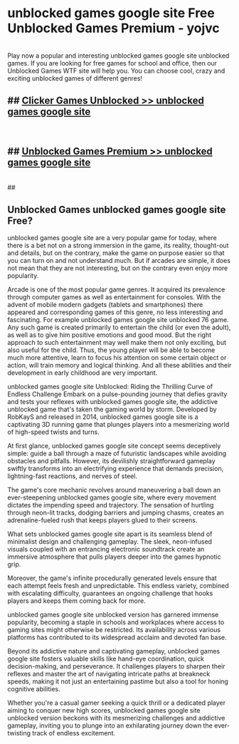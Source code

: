 # unblocked games google site  Free Unblocked Games Premium - yojvc <br>
<br>
Play now a popular and interesting unblocked games google site unblocked games. If you are looking for free games for school and office, then our Unblocked Games WTF site will help you. You can choose cool, crazy and exciting unblocked games of different genres!


## ##  [Clicker Games Unblocked >> unblocked games google site](http://freeplayer.one?title=unblocked_games_google_site&ref=UGames)
  <br>

##  ## [Unblocked Games Premium >> unblocked games google site](http://freeplayer.one?title=unblocked_games_google_site&ref=UGames)
  <br>
  ##



## Unblocked Games unblocked games google site Free?

unblocked games google site are a very popular game for today, where there is a bet not on a strong immersion in the game, its reality, thought-out and details, but on the contrary, make the game on purpose easier so that you can turn on and not understand much. But if arcades are simple, it does not mean that they are not interesting, but on the contrary even enjoy more popularity.

Arcade is one of the most popular game genres. It acquired its prevalence through computer games as well as entertainment for consoles. With the advent of mobile modern gadgets (tablets and smartphones) there appeared and corresponding games of this genre, no less interesting and fascinating. For example unblocked games google site unblocked 76 game. Any such game is created primarily to entertain the child (or even the adult), as well as to give him positive emotions and good mood. But the right approach to such entertainment may well make them not only exciting, but also useful for the child. Thus, the young player will be able to become much more attentive, learn to focus his attention on some certain object or action, will train memory and logical thinking. And all these abilities and their development in early childhood are very important.

unblocked games google site Unblocked: Riding the Thrilling Curve of Endless Challenge
Embark on a pulse-pounding journey that defies gravity and tests your reflexes with unblocked games google site, the addictive unblocked game that's taken the gaming world by storm. Developed by RobKayS and released in 2014, unblocked games google site is a captivating 3D running game that plunges players into a mesmerizing world of high-speed twists and turns.

At first glance, unblocked games google site concept seems deceptively simple: guide a ball through a maze of futuristic landscapes while avoiding obstacles and pitfalls. However, its devilishly straightforward gameplay swiftly transforms into an electrifying experience that demands precision, lightning-fast reactions, and nerves of steel.

The game's core mechanic revolves around maneuvering a ball down an ever-steepening unblocked games google site, where every movement dictates the impending speed and trajectory. The sensation of hurtling through neon-lit tracks, dodging barriers and jumping chasms, creates an adrenaline-fueled rush that keeps players glued to their screens.

What sets unblocked games google site apart is its seamless blend of minimalist design and challenging gameplay. The sleek, neon-infused visuals coupled with an entrancing electronic soundtrack create an immersive atmosphere that pulls players deeper into the games hypnotic grip.

Moreover, the game's infinite procedurally generated levels ensure that each attempt feels fresh and unpredictable. This endless variety, combined with escalating difficulty, guarantees an ongoing challenge that hooks players and keeps them coming back for more.

unblocked games google site unblocked version has garnered immense popularity, becoming a staple in schools and workplaces where access to gaming sites might otherwise be restricted. Its availability across various platforms has contributed to its widespread acclaim and devoted fan base.

Beyond its addictive nature and captivating gameplay, unblocked games google site fosters valuable skills like hand-eye coordination, quick decision-making, and perseverance. It challenges players to sharpen their reflexes and master the art of navigating intricate paths at breakneck speeds, making it not just an entertaining pastime but also a tool for honing cognitive abilities.

Whether you're a casual gamer seeking a quick thrill or a dedicated player aiming to conquer new high scores, unblocked games google site unblocked version beckons with its mesmerizing challenges and addictive gameplay, inviting you to plunge into an exhilarating journey down the ever-twisting track of endless excitement.